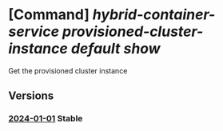 # [Command] _hybrid-container-service provisioned-cluster-instance default show_

Get the provisioned cluster instance

## Versions

### [2024-01-01](/Resources/mgmt-plane/L3tjb25uZWN0ZWRjbHVzdGVycmVzb3VyY2V1cml9L3Byb3ZpZGVycy9taWNyb3NvZnQuaHlicmlkY29udGFpbmVyc2VydmljZS9wcm92aXNpb25lZGNsdXN0ZXJpbnN0YW5jZXMvZGVmYXVsdA==/2024-01-01.xml) **Stable**

<!-- mgmt-plane /{connectedclusterresourceuri}/providers/microsoft.hybridcontainerservice/provisionedclusterinstances/default 2024-01-01 -->
